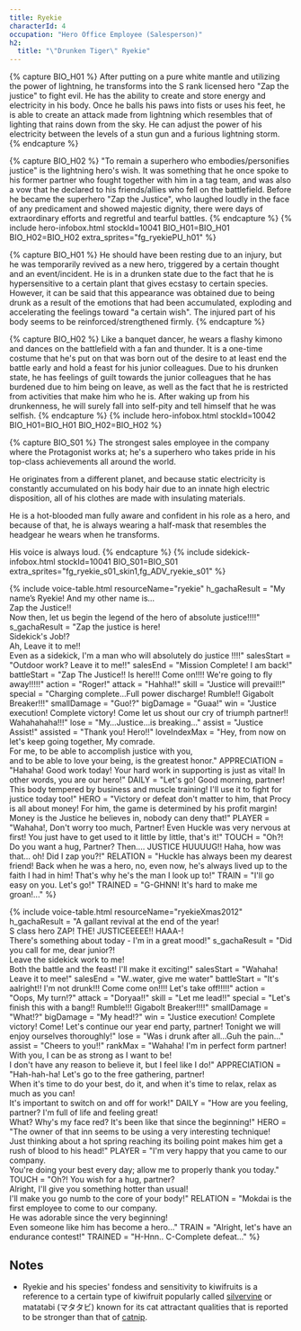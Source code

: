 ```yaml
---
title: Ryekie
characterId: 4
occupation: "Hero Office Employee (Salesperson)"
h2:
  title: "\"Drunken Tiger\" Ryekie"
---
```

{% capture BIO_H01 %}
After putting on a pure white mantle and utilizing the power of lightning, he transforms into the S rank licensed hero "Zap the justice" to fight evil. He has the ability to create and store energy and electricity in his body. Once he balls his paws into fists or uses his feet, he is able to create an attack made from lightning which resembles that of lighting that rains down from the sky. He can adjust the power of his electricity between the levels of a stun gun and a furious lightning storm.
{% endcapture %}

{% capture BIO_H02 %}
"To remain a superhero who embodies/personifies justice" is the lightning hero's wish.  It was something that he once spoke to his former partner who fought together with him in a tag team, and was also a vow that he declared to his friends/allies who fell on the battlefield.  Before he became the superhero "Zap the Justice", who laughed loudly in the face of any predicament and showed majestic dignity, there were days of extraordinary efforts and regretful and tearful battles.
{% endcapture %}
{% include hero-infobox.html stockId=10041 BIO_H01=BIO_H01 BIO_H02=BIO_H02 extra_sprites="fg_ryekiePU_h01" %}

{% capture BIO_H01 %}
He should have been resting due to an injury, but he was temporarily revived as a new hero, triggered by a certain thought and an event/incident. He is in a drunken state due to the fact that he is hypersensitive to a certain plant that gives ecstasy to certain species. However, it can be said that this appearance was obtained due to being drunk as a result of the emotions that had been accumulated, exploding and accelerating the feelings toward "a certain wish". The injured part of his body seems to be reinforced/strengthened firmly.
{% endcapture %}

{% capture BIO_H02 %}
Like a banquet dancer, he wears a flashy kimono and dances on the battlefield with a fan and thunder. It is a one-time costume that he's put on that was born out of the desire to at least end the battle early and hold a feast for his junior colleagues. Due to his drunken state, he has feelings of guilt towards the junior colleagues that he has burdened due to him being on leave, as well as the fact that he is restricted from activities that make him who he is. After waking up from his drunkenness, he will surely fall into self-pity and tell himself that he was selfish.
{% endcapture %}
{% include hero-infobox.html stockId=10042 BIO_H01=BIO_H01 BIO_H02=BIO_H02 %}

{% capture BIO_S01 %}
The strongest sales employee in the company where the Protagonist works at; he's a superhero who takes pride in his top-class achievements all around the world.

He originates from a different planet, and because static electricity is constantly accumulated on his body hair due to an innate high electric disposition, all of his clothes are made with insulating materials.

He is a hot-blooded man fully aware and confident in his role as a hero, and because of that, he is always wearing a half-mask that resembles the headgear he wears when he transforms.

His voice is always loud.
{% endcapture %}
{% include sidekick-infobox.html stockId=10041 BIO_S01=BIO_S01 extra_sprites="fg_ryekie_s01_skin1,fg_ADV_ryekie_s01" %}

{% include voice-table.html resourceName="ryekie"
h_gachaResult = "My name’s Ryekie! And my other name is…<br>Zap the Justice!!<br>Now then, let us begin the legend of the hero of absolute justice!!!!"
s_gachaResult = "Zap the justice is here!<br>Sidekick's Job!?<br>Ah, Leave it to me!!<br>Even as a sidekick, I'm a man who will absolutely do justice !!!!"
salesStart = "Outdoor work? Leave it to me!!"
salesEnd = "Mission Complete! I am back!"
battleStart = "Zap The Justice!! Is here!!! Come on!!!! We're going to fly away!!!!!"
action = "Roger!"
attack = "Hahha!!"
skill = "Justice will prevail!!"
special = "Charging complete…Full power discharge! Rumble!! Gigabolt Breaker!!!"
smallDamage = "Guo!?"
bigDamage = "Guaa!"
win = "Justice execution! Complete victory! Come let us shout our cry of triumph partner!! Wahahahaha!!!"
lose = "My…Justice…is breaking…"
assist = "Justice Assist!"
assisted = "Thank you! Hero!!"
loveIndexMax = "Hey, from now on let's keep going together, My comrade.<br>For me, to be able to accomplish justice with you,<br>and to be able to love your being, is the greatest honor."
APPRECIATION = "Hahaha! Good work today! Your hard work in supporting is just as vital!  In other words, you are our hero!"
DAILY = "Let's go!  Good morning, partner!  This body tempered by business and muscle training!  I'll use it to fight for justice today too!"
HERO = "Victory or defeat don't matter to him, that Procy is all about money! For him, the game is determined by his profit margin! Money is the Justice he believes in, nobody can deny that!"
PLAYER = "Wahaha!, Don't worry too much, Partner!  Even Huckle was very nervous at first!  You just have to get used to it little by little, that's it!"
TOUCH = "Oh?! Do you want a hug, Partner? Then.... JUSTICE HUUUUG!! Haha, how was that... oh! Did I zap you?!"
RELATION = "Huckle has always been my dearest friend! Back when he was a hero, no, even now, he's always lived up to the faith I had in him! That's why he's the man I look up to!"
TRAIN = "I'll go easy on you. Let's go!"
TRAINED = "G-GHNN! It's hard to make me groan!..."
%}

{% include voice-table.html resourceName="ryekieXmas2012"
h_gachaResult = "A gallant revival at the end of the year!<br>S class hero ZAP! THE! JUSTICEEEEE!! HAAA-!<br>There's something about today - I'm in a great mood!"
s_gachaResult = "Did you call for me, dear junior?!<br>Leave the sidekick work to me!<br>Both the battle and the feast! I'll make it exciting!"
salesStart = "Wahaha! Leave it to mee!"
salesEnd = "W..water, give me water"
battleStart = "It's aalright!! I'm not drunk!!! Come come on!!!! Let's take off!!!!!"
action = "Oops, My turn!?"
attack = "Doryaa!!"
skill = "Let me lead!!"
special = "Let's finish this with a bang!! Rumble!!! Gigabolt Breaker!!!!"
smallDamage = "What!?"
bigDamage = "My head!?"
win = "Justice execution! Complete victory! Come! Let's continue our year end party, partner! Tonight we will enjoy ourselves thoroughly!"
lose = "Was i drunk after all…Guh the pain…"
assist = "Cheers to you!!"
rankMax = "Wahaha! I'm in perfect form partner!<br>With you, I can be as strong as I want to be!<br>I don't have any reason to believe it, but I feel like I do!"
APPRECIATION = "Hah-hah-ha! Let's go to the free gathering, partner!<br>When it's time to do your best, do it, and when it's time to relax, relax as much as you can!<br>It's important to switch on and off for work!"
DAILY = "How are you feeling, partner? I'm full of life and feeling great!<br>What? Why's my face red? It's been like that since the beginning!"
HERO = "The owner of that inn seems to be using a very interesting technique!<br>Just thinking about a hot spring reaching its boiling point makes him get a rush of blood to his head!"
PLAYER = "I'm very happy that you came to our company.<br>You're doing your best every day; allow me to properly thank you today."
TOUCH = "Oh?! You wish for a hug, partner?<br>Alright, I'll give you something hotter than usual!<br>I'll make you go numb to the core of your body!"
RELATION = "Mokdai is the first employee to come to our company.<br>He was adorable since the very beginning!<br>Even someone like him has become a hero..."
TRAIN = "Alright, let's have an endurance contest!"
TRAINED = "H-Hnn.. C-Complete defeat..."
%}

## Notes

- Ryekie and his species' fondess and sensitivity to kiwifruits is a reference to a certain type of kiwifruit popularly called [silvervine](https://en.wikipedia.org/wiki/Actinidia_polygama) or matatabi (マタタビ) known for its cat attractant qualities that is reported to be stronger than that of [catnip](https://en.wikipedia.org/wiki/Catnip).
